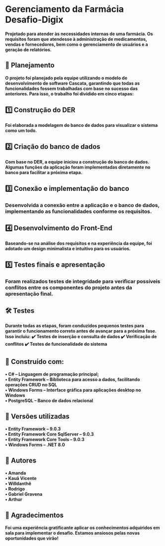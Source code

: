 <h1>Gerenciamento da Farmácia Desafio-Digix</h1>
<h4>Projetado para atender às necessidades internas de uma farmácia. Os requisitos foram que atendesse à administração de medicamentos, vendas e fornecedores, bem como o gerenciamento de usuários e a geração de relatórios.</h4>

<h2>📌 Planejamento</h2>
<h4>O projeto foi planejado pela equipe utilizando o modelo de desenvolvimento de software Cascata, garantindo que todas as funcionalidades fossem trabalhadas com base no sucesso das anteriores. Para isso, o trabalho foi dividido em cinco etapas:</h4>

<h2>1️⃣ Construção do DER</h2>

<h4>Foi elaborada a modelagem do banco de dados para visualizar o sistema como um todo.</h4>

</div>

<h2>2️⃣ Criação do banco de dados</h2>
<h4>Com base no DER, a equipe iniciou a construção do banco de dados. Algumas funções da aplicação foram implementadas diretamente no banco para facilitar a próxima etapa.</h4>

<h2>3️⃣ Conexão e implementação do banco</h2>
<h3>Desenvolvida a conexão entre a aplicação e o banco de dados, implementando as funcionalidades conforme os requisitos.</h3>

<h2>4️⃣ Desenvolvimento do Front-End</h2>
<h4>Baseando-se na análise dos requisitos e na experiência da equipe, foi adotado um design minimalista e intuitivo para os usuários.</h4>

<h2>5️⃣ Testes finais e apresentação</h2>
<h3>Foram realizados testes de integridade para verificar possíveis conflitos entre os componentes do projeto antes da apresentação final.</h3>

<h2>🛠️ Testes</h2>
<h4>Durante todas as etapas, foram conduzidos pequenos testes para garantir o funcionamento correto antes de avançar para a próxima fase. Isso incluiu:
✔️ Testes de inserção e consulta de dados
✔️ Verificação de conflitos
✔️ Testes de funcionalidade do sistema</h4>

<h2>🚀 Construído com:</h2>
<h4>• C# – Linguagem de programação principal;<br>  
• Entity Framework – Biblioteca para acesso a dados, facilitando operações CRUD no SQL<br>
• Windows Forms – Interface gráfica para aplicações desktop no Windows<br>
• PostgreSQL – Banco de dados relacional</h4>

<h2>📌 Versões utilizadas</h2>
<h4>• Entity Framework – 9.0.3<br>
• Entity Framework Core SqlServer – 9.0.3<br>
• Entity Framework Core Tools – 9.0.3<br>
• Windows Forms – .NET 8.0</h4>

<h2>👥 Autores</h2>
<h4>• Amanda<br>
• Kauã Vicente<br>
• Willdanthê<br>
• Rodrigo<br>
• Gabriel Gravena<br>
• Arthur
</h4>

<h2>🎉 Agradecimentos</h2>
<h4>Foi uma experiência gratificante aplicar os conhecimentos adquiridos em sala para implementar o desafio. Estamos ansiosos pelas novas oportunidades que virão!</h4>
